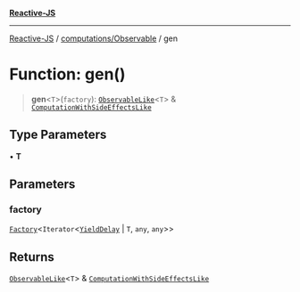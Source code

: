 [**Reactive-JS**](../../../README.md)

***

[Reactive-JS](../../../README.md) / [computations/Observable](../README.md) / gen

# Function: gen()

> **gen**\<`T`\>(`factory`): [`ObservableLike`](../../interfaces/ObservableLike.md)\<`T`\> & [`ComputationWithSideEffectsLike`](../../interfaces/ComputationWithSideEffectsLike.md)

## Type Parameters

• **T**

## Parameters

### factory

[`Factory`](../../../functions/type-aliases/Factory.md)\<`Iterator`\<[`YieldDelay`](../../../utils/classes/YieldDelay.md) \| `T`, `any`, `any`\>\>

## Returns

[`ObservableLike`](../../interfaces/ObservableLike.md)\<`T`\> & [`ComputationWithSideEffectsLike`](../../interfaces/ComputationWithSideEffectsLike.md)
